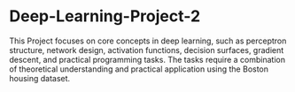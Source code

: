 # Deep-Learning-Project-2
This Project focuses on core concepts in deep learning, such as perceptron structure, network design, activation functions, decision surfaces, gradient descent, and practical programming tasks. The tasks require a combination of theoretical understanding and practical application using the Boston housing dataset.
